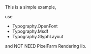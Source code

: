This is a simple example, 

use
- Typography.OpenFont
- Typography.Msdf
- Typography.GlyphLayout

and NOT NEED PixelFarm Rendering lib.



